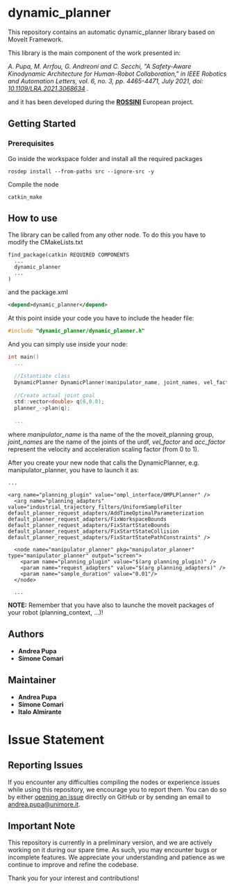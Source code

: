 # dynamic_planner

This repository contains an automatic dynamic_planner library based on MoveIt Framework.

This library is the main component of the work presented in: 

*A. Pupa, M. Arrfou, G. Andreoni and C. Secchi, "A Safety-Aware Kinodynamic Architecture for Human-Robot Collaboration," in IEEE Robotics and Automation Letters, vol. 6, no. 3, pp. 4465-4471, July 2021, doi: [10.1109/LRA.2021.3068634](https://doi.org/10.1109/LRA.2021.3068634) .*

and it has been developed during the [**ROSSINI**](https://www.rossini-project.com/) European project.

## Getting Started

### Prerequisites 

Go inside the workspace folder and install all the required packages
```
rosdep install --from-paths src --ignore-src -y
```
Compile the node
```
catkin_make
```

## How to use
The library can be called from any other node.
To do this you have to modify the CMakeLists.txt
```
find_package(catkin REQUIRED COMPONENTS
  ...
  dynamic_planner
  ...
)
```
and the package.xml
```xml
<depend>dynamic_planner</depend>
```
At this point inside your code you have to include the header file:
```c
#include "dynamic_planner/dynamic_planner.h"
```
And you can simply use inside your node:
```c
int main()
  ...

  //Istantiate class
  DynamicPlanner DynamicPlanner(manipulator_name, joint_names, vel_factor, acc_factor);
  
  //Create actual joint goal
  std::vector<double> q(6,0.0);
  planner_->plan(q);
 
  ...
```

where *manipulator_name* is tha name of the the moveit_planning group, *joint_names* are the name of the joints of the urdf, *vel_factor* and *acc_factor* represent the velocity and acceleration scaling factor (from 0 to 1).

After you create your new node that calls the DynamicPlanner, e.g. manipulator_planner, you have to launch it as:

```
...

<arg name="planning_plugin" value="ompl_interface/OMPLPlanner" />
  <arg name="planning_adapters" value="industrial_trajectory_filters/UniformSampleFilter default_planner_request_adapters/AddTimeOptimalParameterization default_planner_request_adapters/FixWorkspaceBounds default_planner_request_adapters/FixStartStateBounds default_planner_request_adapters/FixStartStateCollision default_planner_request_adapters/FixStartStatePathConstraints" />

  <node name="manipulator_planner" pkg="manipulator_planner" type="manipulator_planner" output="screen">
    <param name="planning_plugin" value="$(arg planning_plugin)" />
    <param name="request_adapters" value="$(arg planning_adapters)" />
    <param name="sample_duration" value="0.01"/>
  </node>

  ...
```

**NOTE:** Remember that you have also to launche the moveit packages of your robot (planning_context, ...)!

## Authors
* **Andrea Pupa** 
* **Simone Comari** 

## Maintainer
* **Andrea Pupa** 
* **Simone Comari** 
* **Italo Almirante** 

# Issue Statement

## Reporting Issues

If you encounter any difficulties compiling the nodes or experience issues while using this repository, we encourage you to report them. You can do so by either [opening an issue](https://github.com/apupa/dynamic-planner/issues) directly on GitHub or by sending an email to [andrea.pupa@unimore.it](andrea.pupa@unimore.it).

## Important Note

This repository is currently in a preliminary version, and we are actively working on it during our spare time. As such, you may encounter bugs or incomplete features. We appreciate your understanding and patience as we continue to improve and refine the codebase.

Thank you for your interest and contributions!